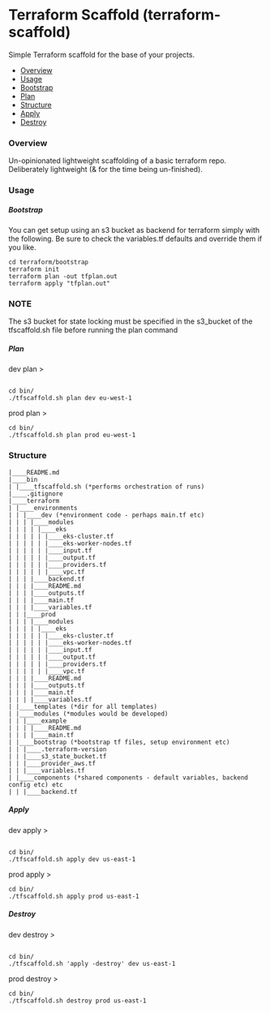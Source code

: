 # Terraform Scaffold (terraform-scaffold)

Simple Terraform scaffold for the base of your projects.

- [Overview](#overview)
- [Usage](#usage)
- [Bootstrap](#bootstrap)
- [Plan](#plan)
- [Structure](#structure)
- [Apply](#apply)
- [Destroy](#destroy)

<a name="overview"></a>
### Overview

Un-opinionated lightweight scaffolding of a basic terraform repo. Deliberately lightweight (& for the time being un-finished).


<a name="usage"></a>
### Usage

<a name="bootstrap"></a>
##### Bootstrap

You can get setup using an s3 bucket as backend for terraform simply with the following. Be sure to check the variables.tf defaults and override them if you like.



```
cd terraform/bootstrap
terraform init
terraform plan -out tfplan.out
terraform apply "tfplan.out"
```

### NOTE

The s3 bucket for state locking must be specified in the s3_bucket of the tfscaffold.sh file before running the plan command 

<a name="plan"></a>
##### Plan

dev plan >
```

cd bin/
./tfscaffold.sh plan dev eu-west-1
```

prod plan >
```
cd bin/
./tfscaffold.sh plan prod eu-west-1
```

<a name="structure"></a>
### Structure

```
|____README.md
|____bin
| |____tfscaffold.sh (*performs orchestration of runs)
|____.gitignore
|____terraform
| |____environments
| | |____dev (*environment code - perhaps main.tf etc)
| | | |____modules
| | | | |____eks
| | | | | |____eks-cluster.tf
| | | | | |____eks-worker-nodes.tf
| | | | | |____input.tf
| | | | | |____output.tf
| | | | | |____providers.tf
| | | | | |____vpc.tf
| | | |____backend.tf
| | | |____README.md
| | | |____outputs.tf
| | | |____main.tf
| | | |____variables.tf
| | |____prod
| | | |____modules
| | | | |____eks
| | | | | |____eks-cluster.tf
| | | | | |____eks-worker-nodes.tf
| | | | | |____input.tf
| | | | | |____output.tf
| | | | | |____providers.tf
| | | | | |____vpc.tf
| | | |____README.md
| | | |____outputs.tf
| | | |____main.tf
| | | |____variables.tf
| |____templates (*dir for all templates)
| |____modules (*modules would be developed)
| | |____example
| | | |____README.md
| | | |____main.tf
| |____bootstrap (*bootstrap tf files, setup environment etc)
| | |____.terraform-version
| | |____s3_state_bucket.tf
| | |____provider_aws.tf
| | |____variables.tf
| |____components (*shared components - default variables, backend config etc) etc
| | |____backend.tf
```
<a name="apply"></a>
##### Apply

dev apply >
```

cd bin/
./tfscaffold.sh apply dev us-east-1
```

prod apply >
```
cd bin/
./tfscaffold.sh apply prod us-east-1
```

<a name="destroy"></a>
##### Destroy

dev destroy >
```

cd bin/
./tfscaffold.sh 'apply -destroy' dev us-east-1
```

prod destroy >
```
cd bin/
./tfscaffold.sh destroy prod us-east-1
```
